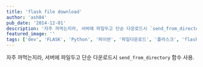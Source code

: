 ```yaml
---
title: 'flask file download'
author: 'ash84'
pub_date: '2014-12-01'
description: '자주 까먹는지라, 서버에 파일두고 단순 다운로드시 `send_from_directory` 함수 사용.'
featured_image: ''
tags: ['dev', 'FLASK', 'Python', '파이썬', '파일다운로드', '플라스크', 'flask-file-download']
---
```



<script src="https://gist.github.com/AhnSeongHyun/83daec3ca8d9724c0234.js"></script>

자주 까먹는지라, 서버에 파일두고 단순 다운로드시 `send_from_directory` 함수 사용.



